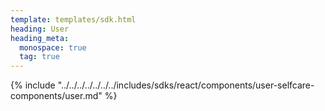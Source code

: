 ```yaml
---
template: templates/sdk.html
heading: User
heading_meta:
  monospace: true
  tag: true
---
```

{% include "../../../../../../../includes/sdks/react/components/user-selfcare-components/user.md" %}
